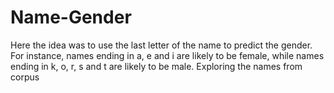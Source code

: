 # Name-Gender
Here the idea was to use the last letter of the name to predict the gender. For instance, names ending in a, e and i are likely to be female, while names ending in k, o, r, s and t are likely to be male. Exploring the names from corpus
